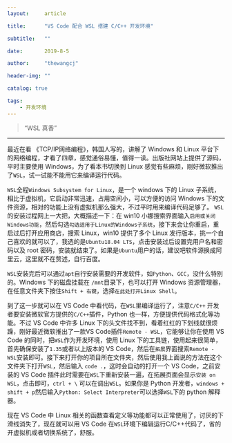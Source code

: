 ```yaml
---
layout:     article

title:      "VS Code 配合 WSL 搭建 C/C++ 开发环境"

subtitle:   ""

date:       2019-8-5

author:     "thewangcj"

header-img: ""

catalog: true

tags:
    - 开发环境
---
```


> “WSL 真香”

---
最近在看 《TCP/IP网络编程》，韩国人写的，讲解了 Windows 和 Linux 平台下的网络编程，才看了四章，感觉通俗易懂，值得一读。出版社网站上提供了源码，平时主要使用 Windows，为了看本书切换到 Linux 感觉有些麻烦，刚好微软推出了`WSL`，试一试能不能用它来编译运行代码。

`WSL`全程`Windows Subsystem for Linux`，是一个 windows 下的 Linux 子系统，相比于虚拟机，它启动非常迅速，占用空间小，可以方便的访问 Windows 下的文件资源，相对的功能上没有虚拟机那么强大，不过平时用来编译代码足够了。
`WSL`的安装过程网上一大把，大概描述一下：在 win10 小娜搜索界面输入`启用或关闭Windows功能`，然后勾选`勾选适用于Linux的Windows子系统`，接下来会让你重启，重启过后打开应用商店，搜索 Linux，win10 提供了多个 Linux 发行版本，挑一个自己喜欢的就可以了，我选的是`Ubuntu18.04 LTS`，点击安装过后设置完用户名和密码以及 root  密码，安装就结束了。如果是`Ubuntu`用户的话，建议吧软件源换成阿里云，这里就不在赘述，自行百度。

`WSL`安装完后可以通过`apt`自行安装需要的开发软件，如`Python`、`GCC`，没什么特别的。Windows 下的磁盘挂载在 `/mnt`目录下，也可以打开 Windows 资源管理器，在任意文件夹下按住`Shift + 右键`，选择`在此处打开Linux Shell`。

到了这一步就可以在 VS Code 中看代码，在`WSL`里编译运行了，注意`C/C++` 开发者要安装微软官方提供的`C/C++`插件，Python 也一样，方便提供代码格式化等功能。不过 VS Code 中许多 Linux 下的头文件找不到，看着红红的下划线就很烦躁，刚好最近微软推出了一款VS Code插件`Remote - WSL`，它能够让你在使用 VS Code 的同时，把`WSL`作为开发环境，使用 Linux 下的工具链，使用起来很简单，首先确保安装了`1.35`或者以上版本的 VS Code，然后在`拓展`界面搜索`Remote - WSL`安装即可。接下来打开你的项目所在文件夹，然后使用我上面说的方法在这个文件夹下打开`WSL`，然后输入 `code .`，这时会自动的打开一个 VS Code，之前安装的 VS Code 插件此时需要在`WSL`下重新安装一遍，在拓展页面会显示`安装 on WSL`，点击即可，`ctrl + \` 可以在调出`WSL`。如果你是 Python 开发者，`windows + shift + p`然后输入`Python: Select Interpreter`可以选择`WSL`下的 python 解释器。

现在 VS Code 中 Linux 相关的函数查看定义等功能都可以正常使用了，讨厌的下滑线消失了，现在就可以用 VS Code 在`WSL`环境下编辑运行C/C++代码了，省的开虚拟机或者切换系统了，舒服。




